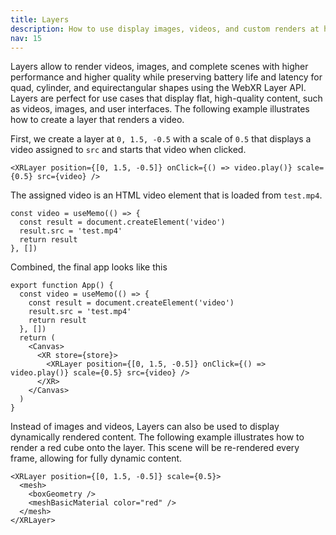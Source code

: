 ```yaml
---
title: Layers
description: How to use display images, videos, and custom renders at high quality on quad, cylinder, and equirectangular shapes?
nav: 15
---
```


Layers allow to render videos, images, and complete scenes with higher performance and higher quality while preserving battery life and latency for quad, cylinder, and equirectangular shapes using the WebXR Layer API. Layers are perfect for use cases that display flat, high-quality content, such as videos, images, and user interfaces. The following example illustrates how to create a layer that renders a video.

First, we create a layer at `0, 1.5, -0.5` with a scale of `0.5` that displays a video assigned to `src` and starts that video when clicked.

```tsx
<XRLayer position={[0, 1.5, -0.5]} onClick={() => video.play()} scale={0.5} src={video} />
```

The assigned video is an HTML video element that is loaded from `test.mp4`.

```tsx
const video = useMemo(() => {
  const result = document.createElement('video')
  result.src = 'test.mp4'
  return result
}, [])
```

Combined, the final app looks like this

```tsx
export function App() {
  const video = useMemo(() => {
    const result = document.createElement('video')
    result.src = 'test.mp4'
    return result
  }, [])
  return (
    <Canvas>
      <XR store={store}>
        <XRLayer position={[0, 1.5, -0.5]} onClick={() => video.play()} scale={0.5} src={video} />
      </XR>
    </Canvas>
  )
}
```

Instead of images and videos, Layers can also be used to display dynamically rendered content. The following example illustrates how to render a red cube onto the layer. This scene will be re-rendered every frame, allowing for fully dynamic content.

```tsx
<XRLayer position={[0, 1.5, -0.5]} scale={0.5}>
  <mesh>
    <boxGeometry />
    <meshBasicMaterial color="red" />
  </mesh>
</XRLayer>
```
